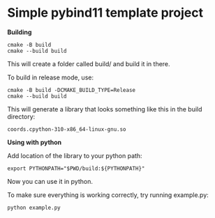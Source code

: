 # Simple pybind11 template project

**Building**

```
cmake -B build
cmake --build build
```

This will create a folder called build/ and build it in there.

To build in release mode, use:

```
cmake -B build -DCMAKE_BUILD_TYPE=Release
cmake --build build
```

This will generate a library that looks something like this in the build
directory:

```
coords.cpython-310-x86_64-linux-gnu.so
```

**Using with python**

Add location of the library to your python path:

```
export PYTHONPATH="$PWD/build:${PYTHONPATH}"
```

Now you can use it in python.

To make sure everything is working correctly, try running example.py:

```
python example.py
```
